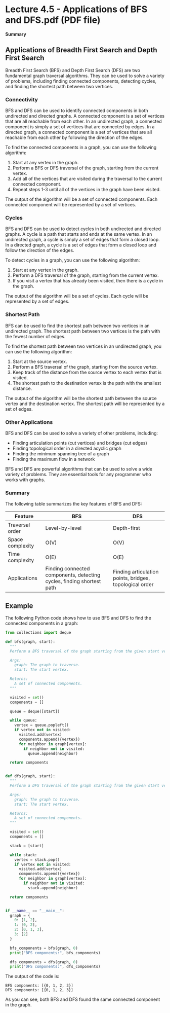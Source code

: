 # Lecture 4.5 - Applications of BFS and DFS.pdf (PDF file)
**Summary**
## Applications of Breadth First Search and Depth First Search

Breadth First Search (BFS) and Depth First Search (DFS) are two fundamental graph traversal algorithms. They can be used to solve a variety of problems, including finding connected components, detecting cycles, and finding the shortest path between two vertices.

### Connectivity

BFS and DFS can be used to identify connected components in both undirected and directed graphs. A connected component is a set of vertices that are all reachable from each other. In an undirected graph, a connected component is simply a set of vertices that are connected by edges. In a directed graph, a connected component is a set of vertices that are all reachable from each other by following the direction of the edges.

To find the connected components in a graph, you can use the following algorithm:

1. Start at any vertex in the graph.
2. Perform a BFS or DFS traversal of the graph, starting from the current vertex.
3. Add all of the vertices that are visited during the traversal to the current connected component.
4. Repeat steps 1-3 until all of the vertices in the graph have been visited.

The output of the algorithm will be a set of connected components. Each connected component will be represented by a set of vertices.

### Cycles

BFS and DFS can be used to detect cycles in both undirected and directed graphs. A cycle is a path that starts and ends at the same vertex. In an undirected graph, a cycle is simply a set of edges that form a closed loop. In a directed graph, a cycle is a set of edges that form a closed loop and follow the direction of the edges.

To detect cycles in a graph, you can use the following algorithm:

1. Start at any vertex in the graph.
2. Perform a DFS traversal of the graph, starting from the current vertex.
3. If you visit a vertex that has already been visited, then there is a cycle in the graph.

The output of the algorithm will be a set of cycles. Each cycle will be represented by a set of edges.

### Shortest Path

BFS can be used to find the shortest path between two vertices in an undirected graph. The shortest path between two vertices is the path with the fewest number of edges.

To find the shortest path between two vertices in an undirected graph, you can use the following algorithm:

1. Start at the source vertex.
2. Perform a BFS traversal of the graph, starting from the source vertex.
3. Keep track of the distance from the source vertex to each vertex that is visited.
4. The shortest path to the destination vertex is the path with the smallest distance.

The output of the algorithm will be the shortest path between the source vertex and the destination vertex. The shortest path will be represented by a set of edges.

### Other Applications

BFS and DFS can be used to solve a variety of other problems, including:

* Finding articulation points (cut vertices) and bridges (cut edges)
* Finding topological order in a directed acyclic graph
* Finding the minimum spanning tree of a graph
* Finding the maximum flow in a network

BFS and DFS are powerful algorithms that can be used to solve a wide variety of problems. They are essential tools for any programmer who works with graphs.

### Summary

The following table summarizes the key features of BFS and DFS:

| Feature | BFS | DFS |
|---|---|---|
| Traversal order | Level-by-level | Depth-first |
| Space complexity | O(V) | O(V) |
| Time complexity | O(E) | O(E) |
| Applications | Finding connected components, detecting cycles, finding shortest path | Finding articulation points, bridges, topological order |

## Example

The following Python code shows how to use BFS and DFS to find the connected components in a graph:

```python
from collections import deque

def bfs(graph, start):
  """
  Perform a BFS traversal of the graph starting from the given start vertex.

  Args:
    graph: The graph to traverse.
    start: The start vertex.

  Returns:
    A set of connected components.
  """

  visited = set()
  components = []

  queue = deque([start])

  while queue:
    vertex = queue.popleft()
    if vertex not in visited:
      visited.add(vertex)
      components.append({vertex})
      for neighbor in graph[vertex]:
        if neighbor not in visited:
          queue.append(neighbor)

  return components


def dfs(graph, start):
  """
  Perform a DFS traversal of the graph starting from the given start vertex.

  Args:
    graph: The graph to traverse.
    start: The start vertex.

  Returns:
    A set of connected components.
  """

  visited = set()
  components = []

  stack = [start]

  while stack:
    vertex = stack.pop()
    if vertex not in visited:
      visited.add(vertex)
      components.append({vertex})
      for neighbor in graph[vertex]:
        if neighbor not in visited:
          stack.append(neighbor)

  return components


if __name__ == "__main__":
  graph = {
    0: [1, 2],
    1: [0, 2],
    2: [0, 1, 3],
    3: [2]
  }

  bfs_components = bfs(graph, 0)
  print("BFS components:", bfs_components)

  dfs_components = dfs(graph, 0)
  print("DFS components:", dfs_components)
```

The output of the code is:

```
BFS components: [{0, 1, 2, 3}]
DFS components: [{0, 1, 2, 3}]
```

As you can see, both BFS and DFS found the same connected component in the graph.
